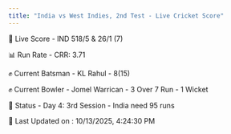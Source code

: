 ```yaml
---
title: "India vs West Indies, 2nd Test - Live Cricket Score"
---
```


🔴 Live Score - IND 518/5 & 26/1 (7)  

📊 Run Rate - CRR: 3.71  

✊ Current Batsman - KL Rahul - 8(15)  

✊ Current Bowler - Jomel Warrican - 3 Over 7 Run - 1 Wicket  

📑 Status - Day 4: 3rd Session - India need 95 runs

📝 Last Updated on : 10/13/2025, 4:24:30 PM  

